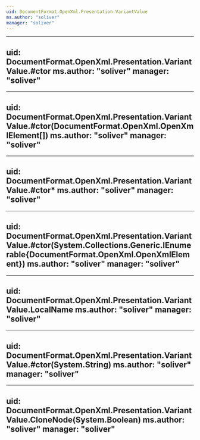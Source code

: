 ```yaml
---
uid: DocumentFormat.OpenXml.Presentation.VariantValue
ms.author: "soliver"
manager: "soliver"
---
```


---
uid: DocumentFormat.OpenXml.Presentation.VariantValue.#ctor
ms.author: "soliver"
manager: "soliver"
---

---
uid: DocumentFormat.OpenXml.Presentation.VariantValue.#ctor(DocumentFormat.OpenXml.OpenXmlElement[])
ms.author: "soliver"
manager: "soliver"
---

---
uid: DocumentFormat.OpenXml.Presentation.VariantValue.#ctor*
ms.author: "soliver"
manager: "soliver"
---

---
uid: DocumentFormat.OpenXml.Presentation.VariantValue.#ctor(System.Collections.Generic.IEnumerable{DocumentFormat.OpenXml.OpenXmlElement})
ms.author: "soliver"
manager: "soliver"
---

---
uid: DocumentFormat.OpenXml.Presentation.VariantValue.LocalName
ms.author: "soliver"
manager: "soliver"
---

---
uid: DocumentFormat.OpenXml.Presentation.VariantValue.#ctor(System.String)
ms.author: "soliver"
manager: "soliver"
---

---
uid: DocumentFormat.OpenXml.Presentation.VariantValue.CloneNode(System.Boolean)
ms.author: "soliver"
manager: "soliver"
---
